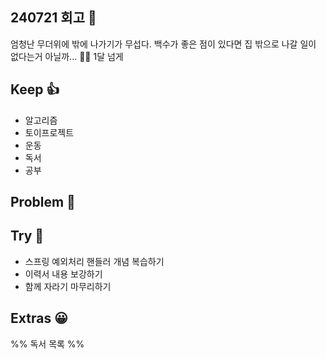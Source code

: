 ## 240721 회고 💬
엄청난 무더위에 밖에 나가기가 무섭다. 백수가 좋은 점이 있다면 집 밖으로 나갈 일이 없다는거 아닐까... 🤦‍♂️ 1달 넘게 
## Keep 👍
- 알고리즘
- 토이프로젝트
- 운동
- 독서
- 공부

## Problem 🤢

## Try 🧚
- 스프링 예외처리 핸들러 개념 복습하기
- 이력서 내용 보강하기
- 함께 자라기 마무리하기

## Extras 😀


%% 독서 목록 %%
